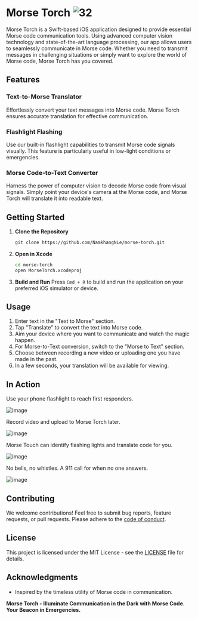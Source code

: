# Morse Torch ![32](https://github.com/NamkhangNLe/MorseCode/assets/76028202/ae1dc7fb-5945-444b-88d4-d3f342049357)
Morse Torch is a Swift-based iOS application designed to provide essential Morse code communication tools. Using advanced computer vision technology and state-of-the-art language processing, our app allows users to seamlessly communicate in Morse code. Whether you need to transmit messages in challenging situations or simply want to explore the world of Morse code, Morse Torch has you covered.

## Features

### Text-to-Morse Translator
Effortlessly convert your text messages into Morse code. Morse Torch ensures accurate translation for effective communication.

### Flashlight Flashing
Use our built-in flashlight capabilities to transmit Morse code signals visually. This feature is particularly useful in low-light conditions or emergencies.

### Morse Code-to-Text Converter
Harness the power of computer vision to decode Morse code from visual signals. Simply point your device's camera at the Morse code, and Morse Torch will translate it into readable text.

## Getting Started

1. **Clone the Repository**
    ```bash
    git clone https://github.com/NamkhangNLe/morse-torch.git
    ```

2. **Open in Xcode**
    ```bash
    cd morse-torch
    open MorseTorch.xcodeproj
    ```

3. **Build and Run**
    Press `Cmd + R` to build and run the application on your preferred iOS simulator or device.

## Usage

1. Enter text in the "Text to Morse" section.
2. Tap "Translate" to convert the text into Morse code.
3. Aim your device where you want to communicate and watch the magic happen.
5. For Morse-to-Text conversion, switch to the "Morse to Text" section.
6. Choose between recording a new video or uploading one you have made in the past.
7. In a few seconds, your translation will be available for viewing.

## In Action
Use your phone flashlight to reach first responders.

![image](https://github.com/NamkhangNLe/MorseCode/assets/76028202/64cc3a40-aa02-4bf5-9991-801cd3be96bf)

Record video and upload to Morse Torch later.

![image](https://github.com/NamkhangNLe/MorseCode/assets/76028202/cbf485b2-8dcb-452a-af8a-77c748e3e94e)

Morse Touch can identify flashing lights and translate code for you.

![image](https://github.com/NamkhangNLe/MorseCode/assets/76028202/769f9d41-ab7c-498a-b971-71dbf0fe1325)

No bells, no whistles. A 911 call for when no one answers.

![image](https://github.com/NamkhangNLe/MorseCode/assets/76028202/d3fc0ee2-f538-4005-b99c-34a06ac9ca5c)

## Contributing

We welcome contributions! Feel free to submit bug reports, feature requests, or pull requests. Please adhere to the [code of conduct](CODE_OF_CONDUCT.md).

## License

This project is licensed under the MIT License - see the [LICENSE](LICENSE) file for details.

## Acknowledgments

- Inspired by the timeless utility of Morse code in communication.

**Morse Torch - Illuminate Communication in the Dark with Morse Code. Your Beacon in Emergencies.**
